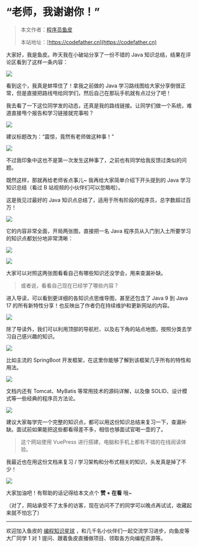 # “老师，我谢谢你！”

> 本文作者：[程序员鱼皮](https://yuyuanweb.feishu.cn/wiki/Abldw5WkjidySxkKxU2cQdAtnah)
>
> 本站地址：[https://codefather.cn](https://codefather.cn)

大家好，我是鱼皮。昨天我在小破站分享了一份不错的 Java 知识总结，结果在评论区看到了这样一条内容：

![](https://pic.yupi.icu/5563/202311031446972.png)

看到这个，我真是蚌埠住了！拿我之前做的 Java 学习路线图给大家分享倒很正常，但是直接把路线甩给同学们，然后自己在那玩手机就有点过分了吧！

我去看了一下这位同学发的动态，还真是我的路线链接。让同学们做一个系统，难道直接甩个报告和学习链接就完事啦？

![](https://pic.yupi.icu/5563/202311031446630.png)

建议标题改为：“震惊，竟然有老师做这种事！”

![](https://pic.yupi.icu/5563/202311031446493.png)

不过我印象中这也不是第一次发生这种事了，之前也有同学给我反馈过类似的问题。

既然这样，那就再给老师省点事儿~ 我再给大家简单介绍下开头提到的 Java 学习知识总结（看过 B 站视频的小伙伴们可以忽略啦）。

这是我见过最好的 Java 知识点总结了，适用于所有阶段的程序员，总字数超过百万！

![](https://pic.yupi.icu/5563/202311031446890.png)

它的内容非常全面，开局两张图，直接把一名 Java 程序员从入门到入土所要学习的知识点都划分地非常清晰：

![](https://pic.yupi.icu/5563/202311031446719.png)

![](https://pic.yupi.icu/5563/202311031446623.png)

大家可以对照这两张图看看自己有哪些知识还没学会，用来查漏补缺。

> 或者说，看看自己现在已经学了哪些内容？

进入导读，可以看到更详细的各知识点思维导图，甚至还包含了 Java 9 到 Java 17 的所有新特性分享！也反映出了作者仍在持续维护和更新网站的内容。

![](https://pic.yupi.icu/5563/202311031446517.png)

除了导读外，我们可以利用顶部的导航栏、以及右下角的站点地图，按照分类去学习自己感兴趣的知识。

![](https://pic.yupi.icu/5563/202311031446089.png)

比如主流的 SpringBoot 开发框架，在这里你能够了解到该框架几乎所有的特性和用法。

![](https://pic.yupi.icu/5563/202311031446187.png)

文档内还有 Tomcat、MyBatis 等常用技术的源码详解，以及像 SOLID、设计模式等一些经典的程序员方法论。

![](https://pic.yupi.icu/5563/202311031446190.png)

建议大家每学完一个完整的知识点，都可以用这份知识总结来复习一下，查漏补缺。面试前如果能把这些都看得差不多，相信也够面试官喝一壶的了。

> 这个网站使用 VuePress 进行搭建，电脑和手机上都有不错的在线阅读体验。

我最近也在用这份文档来复习 / 学习架构和分布式相关的知识，头发真是掉了不少！

![](https://pic.yupi.icu/5563/202311031446242.png)

大家加油吧！有帮助的话记得给本文点个 **赞 + 在看** 哦~

（对了，网站承受不了太多的访客，现在访问不了的同学可以晚点再试试，收藏起来就不怕忘了）



------


欢迎加入鱼皮的 [编程知识星球](https://mp.weixin.qq.com/s?__biz=MzI1NDczNTAwMA==&mid=2247505617&idx=1&sn=73c5e2b1ad9b22d93e8fd6153199ab22&scene=21#wechat_redirect) ，和几千名小伙伴们一起交流学习进步，向鱼皮等大厂同学 1 对 1 提问、跟着鱼皮直播做项目、领取各方向编程资源等。